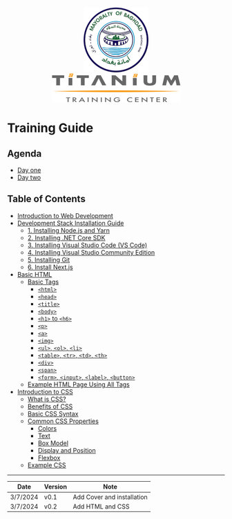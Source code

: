 <dev style="text-align: center">

![Amanna Baghdad Logo](./img/logo-amana.png)
<br />
![Ti  Logo](./img/S-Ti-lgo.png)

</dev>

# Training Guide

## Agenda

- [Day one](00-Agenda.md#day-one-sunday-august-4-2024)
- [Day two](00-Agenda.md#day-two-tuesday-august-6-2024)

## Table of Contents

- [Introduction to Web Development](00-Introduction.md#introduction-to-web-development)
- [Development Stack Installation Guide](01-Installation.md#development-stack-installation-guide)
  - [1. Installing Node.js and Yarn](01-Installation.md#1-installing-nodejs-and-yarn)
  - [2. Installing .NET Core SDK](01-Installation.md#2-installing-net-core-sdk)
  - [3. Installing Visual Studio Code (VS Code)](01-Installation.md#3-installing-visual-studio-code-vs-code)
  - [4. Installing Visual Studio Community Edition](01-Installation.md#4-installing-visual-studio-community-edition)
  - [5. Installing Git](01-Installation.md#5-installing-git)
  - [6. Install Next.js](01-Installation.md#6-install-nextjs)
- [Basic HTML](02-html.md#html-basics)
  - [Basic Tags](02-html.md#basic-html-tags)
    - [`<html>`](02-html.md#html)
    - [`<head>`](02-html.md#head)
    - [`<title>`](02-html.md#title)
    - [`<body>`](02-html.md#body)
    - [`<h1>` to `<h6>`](02-html.md#h1-to-h6)
    - [`<p>`](02-html.md#p)
    - [`<a>`](02-html.md#a)
    - [`<img>`](02-html.md#img)
    - [`<ul>`, `<ol>`, `<li>`](02-html.md#ul-ol-li)
    - [`<table>`, `<tr>`, `<td>`, `<th>`](02-html.md#table-tr-td-th)
    - [`<div>`](02-html.md#div)
    - [`<span>`](02-html.md#span)
    - [`<form>`, `<input>`, `<label>`, `<button>`](02-html.md#form-input-label-button)
  - [Example HTML Page Using All Tags](02-html.md#example-html-page-using-all-tags)
- [Introduction to CSS](03-css.md#introduction-to-css)
  - [What is CSS?](03-css.md#what-is-css)
  - [Benefits of CSS](03-css.md#benefits-of-css)
  - [Basic CSS Syntax](03-css.md#basic-css-syntax)
  - [Common CSS Properties](03-css.md#common-css-properties)
    - [Colors](03-css.md#colors)
    - [Text](03-css.md#text)
    - [Box Model](03-css.md#box-model)
    - [Display and Position](03-css.md#display-and-position)
    - [Flexbox](03-css.md#flexbox)
  - [Example CSS](03-css.md#example-css)

---

| Date     | Version | Note                       |
| -------- | ------- | -------------------------- |
| 3/7/2024 | v0.1    | Add Cover and installation |
| 3/7/2024 | v0.2    | Add HTML and CSS           |
